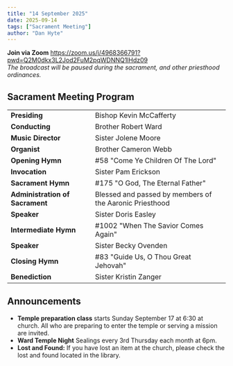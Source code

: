 ```yaml
---
title: "14 September 2025"
date: 2025-09-14
tags: ["Sacrament Meeting"]
author: "Dan Hyte"
---
```


**Join via Zoom**
<https://zoom.us/j/4968366791?pwd=Q2M0dkx3L2Jod2FuM2pqWDNNQ1lHdz09><br>
*The broadcast will be paused during the sacrament, and other priesthood ordinances.*
## Sacrament Meeting Program


|                                    |                                                 |
| -------------------------------    | -----------------------------------             |
| **Presiding**                      | Bishop Kevin McCafferty                         |
| **Conducting**                     | Brother Robert Ward                             |
| **Music Director**                 | Sister Jolene Moore                             |
| **Organist**                       | Brother Cameron Webb                            |
| **Opening Hymn**                   | #58 "Come Ye Children Of The Lord"              |
| **Invocation**                     | Sister Pam Erickson                             |
| **Sacrament Hymn**                 | #175 "O God, The Eternal Father"              |
| **Administration of Sacrament**    | Blessed and passed by members of the Aaronic Priesthood|
| **Speaker**                        | Sister Doris Easley                             |
| **Intermediate Hymn**              | #1002 "When The Savior Comes Again"           |
| **Speaker**                        | Sister Becky Ovenden                            |
| **Closing Hymn**                   | #83 "Guide Us, O Thou Great Jehovah"            |
| **Benediction**                    | Sister Kristin Zanger                           |


## Announcements

- **Temple preparation class** starts Sunday September 17 at 6:30 at church. All who are preparing to enter the temple or serving a mission are invited.
- **Ward Temple Night** Sealings every 3rd Thursday each month at 6pm.
- **Lost and Found:** If you have lost an item at the church, please check the lost and found located in the library.